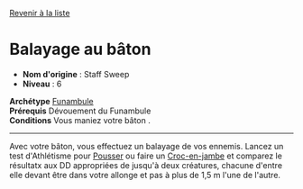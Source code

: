 [Revenir à la liste](..)

# Balayage au bâton

 * **Nom d'origine** : Staff Sweep
 * **Niveau** : 6


<p><span id="ctl00_MainContent_DetailedOutput"><strong>Archétype</strong> <u><a href="https://2e.aonprd.com/Archetypes.aspx?ID=37"> Funambule</a></u><br><strong>Prérequis</strong> Dévouement du Funambule<br><strong>Conditions</strong> Vous maniez votre bâton .<br></span></p>
<hr>
<p>Avec votre bâton, vous effectuez un balayage de vos ennemis. Lancez un test d'Athlétisme pour <a href="https://2e.aonprd.com/Actions.aspx?ID=38">Pousser</a> ou faire un <a href="https://2e.aonprd.com/Actions.aspx?ID=40">Croc-en-jambe</a> et comparez le résultatx aux DD appropriées de jusqu'à deux créatures, chacune d'entre elle devant être dans votre allonge et pas à plus de 1,5 m l'une de l'autre.&nbsp;</p>